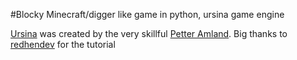 #Blocky
Minecraft/digger like game in python, ursina game engine


[Ursina](https://www.ursinaengine.org/index.html) was created by the very skillful [Petter Amland](https://www.patreon.com/ursinaengine).
Big thanks to [redhendev](https://youtube.com/channel/UCmth-THBKWxLMw3aPsp-jQg) for the tutorial


